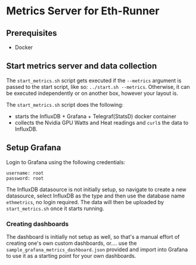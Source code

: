 # Metrics Server for Eth-Runner

## Prerequisites
* Docker

## Start metrics server and data collection
The `start_metrics.sh` script gets executed if the `--metrics` argument is passed to the start script, like so: `../start.sh --metrics`. Otherwise, it can be executed independently or on another box, however your layout is.

The `start_metrics.sh` script does the following:
- starts the InfluxDB + Grafana + Telegraf(StatsD) docker container
- collects the Nvidia GPU Watts and Heat readings and `curl`s the data to InfluxDB.

## Setup Grafana
Login to Grafana using the following credentials:
```
username: root
password: root
```
The InfluxDB datasource is not initially setup, so navigate to create a new datasource, select InfluxDB as the type and then use the database name `ethmetrics`, no login required. The data will then be uploaded by `start_metrics.sh` once it starts running.

### Creating dashboards
The dashboard is initially not setup as well, so that's a manual effort of creating one's own custom dashboards, or.... use the `sample_grafana_metrics_dashboard.json` provided and import into Grafana to use it as a starting point for your own dashboards.
